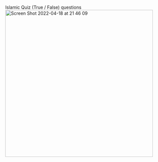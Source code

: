 
Islamic Quiz (True / False) questions
<img width="466" alt="Screen Shot 2022-04-18 at 21 46 09" src="https://user-images.githubusercontent.com/36397876/163922393-c0e1372f-83f7-4ee2-b349-0887d1f48900.png">
